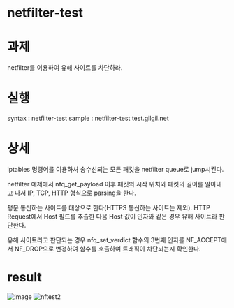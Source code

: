 # netfilter-test

# 과제
netfilter를 이용하여 유해 사이트를 차단하라.

# 실행
syntax : netfilter-test <host>
sample : netfilter-test test.gilgil.net

# 상세


iptables 명령어를 이용하셔 송수신되는 모든 패킷을 netfilter queue로 jump시킨다.

netfilter 예제에서 nfq_get_payload 이후 패킷의 시작 위치와 패킷의 길이를 알아내고 나서 IP, TCP, HTTP 형식으로 parsing을 한다.

평문 통신하는 사이트를 대상으로 한다(HTTPS 통신하는 사이트는 제외). HTTP Request에서 Host 필드를 추출한 다음 Host 값이 인자와 같은 경우 유해 사이트라 판단한다.

유햬 사이트라고 판단되는 경우 nfq_set_verdict 함수의 3번째 인자를 NF_ACCEPT에서 NF_DROP으로 변경하여 함수를 호출하여 트래픽이 차단되는지 확인한다.

 
# result
![image](https://user-images.githubusercontent.com/86241174/139692246-6a689e24-e6eb-4443-8668-8f02f3dbcb5d.png)
![nftest2](https://user-images.githubusercontent.com/86241174/139691860-74706675-2be7-472f-8676-27ed1a1e5c25.JPG)

